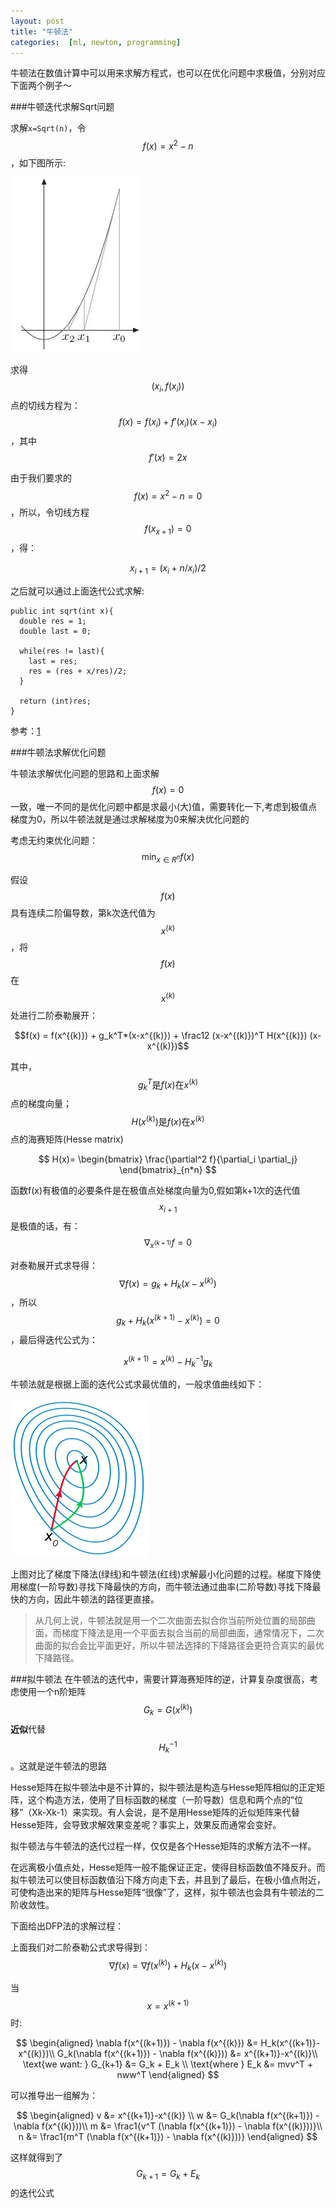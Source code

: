 ```yaml
---
layout: post
title: "牛顿法"
categories:  [ml, newton, programming]
---
```


牛顿法在数值计算中可以用来求解方程式，也可以在优化问题中求极值，分别对应下面两个例子～

###牛顿迭代求解Sqrt问题

求解`x=Sqrt(n)`，令$$f(x)=x^2 -n$$，如下图所示:

![newton-sqrt](/image/newton-sqrt.jpg "newton-sqrt")

求得$$(x_i, f(x_i))$$点的切线方程为：$$f(x) = f(x_i) + f'(x_i)(x-x_i)$$，其中$$f'(x)=2x$$

由于我们要求的$$f(x)=x^2-n=0$$，所以，令切线方程$$f(x_{x+1})=0$$，得：

$$x_{i+1} = (x_i + n/x_i)/2$$

之后就可以通过上面迭代公式求解:

    public int sqrt(int x){
      double res = 1;
      double last = 0;
      
      while(res != last){
        last = res;
        res = (res + x/res)/2;
      }
      
      return (int)res;
    }

参考：[1](http://www.cnblogs.com/AnnieKim/archive/2013/04/18/3028607.html)


###牛顿法求解优化问题

牛顿法求解优化问题的思路和上面求解$$f(x)=0$$一致，唯一不同的是优化问题中都是求最小(大)值，需要转化一下,考虑到极值点梯度为0，所以牛顿法就是通过求解梯度为0来解决优化问题的

考虑无约束优化问题： $$ \min_{x \in R^n} f(x) $$

假设$$f(x)$$具有连续二阶偏导数，第k次迭代值为$$x^{(k)}$$，将$$f(x)$$在$$x^{(k)}$$处进行二阶泰勒展开：

$$f(x) = f(x^{(k)}) + g_k^T*(x-x^{(k)}) + \frac12 (x-x^{(k)})^T H(x^{(k)}) (x-x^{(k)})$$

其中，$$g_k^T \text{是} f(x) \text{在} x^{(k)}$$点的梯度向量；$$H(x^{(k)}) \text{是} f(x) \text{在} x^{(k)}$$点的海赛矩阵(Hesse matrix)

$$
H(x)=
\begin{bmatrix}
\frac{\partial^2 f}{\partial_i \partial_j}
\end{bmatrix}_{n*n}
$$

函数f(x)有极值的必要条件是在极值点处梯度向量为0,假如第k+1次的迭代值$$x_{i+1}$$是极值的话，有：$$\nabla_{x^{(k+1)}}f=0$$

对泰勒展开式求导得：$$\nabla f(x) = g_k + H_k(x-x^{(k)})$$，所以$$ g_k + H_k(x^{(k+1)}-x^{(k)}) = 0 $$，最后得迭代公式为：

$$ x^{(k+1)} = x^{(k)} - H_k^{-1} g_k $$

牛顿法就是根据上面的迭代公式求最优值的，一般求值曲线如下：

![newton_optimization_vs_grad_descent](/image/newton_optimization_vs_grad_descent.jpg "newton_optimization_vs_grad_descent")

上图对比了梯度下降法(绿线)和牛顿法(红线)求解最小化问题的过程。梯度下降使用梯度(一阶导数)寻找下降最快的方向，而牛顿法通过曲率(二阶导数)寻找下降最快的方向，因此牛顿法的路径更直接。

>从几何上说，牛顿法就是用一个二次曲面去拟合你当前所处位置的局部曲面，而梯度下降法是用一个平面去拟合当前的局部曲面，通常情况下，二次曲面的拟合会比平面更好，所以牛顿法选择的下降路径会更符合真实的最优下降路径。

###拟牛顿法
在牛顿法的迭代中，需要计算海赛矩阵的逆，计算复杂度很高，考虑使用一个n阶矩阵$$G_k=G(x^{(k)})$$**近似**代替$$H_k^{-1}$$。这就是逆牛顿法的思路

Hesse矩阵在拟牛顿法中是不计算的，拟牛顿法是构造与Hesse矩阵相似的正定矩阵，这个构造方法，使用了目标函数的梯度（一阶导数）信息和两个点的“位移”（Xk-Xk-1）来实现。有人会说，是不是用Hesse矩阵的近似矩阵来代替Hesse矩阵，会导致求解效果变差呢？事实上，效果反而通常会变好。

拟牛顿法与牛顿法的迭代过程一样，仅仅是各个Hesse矩阵的求解方法不一样。

在远离极小值点处，Hesse矩阵一般不能保证正定，使得目标函数值不降反升。而拟牛顿法可以使目标函数值沿下降方向走下去，并且到了最后，在极小值点附近，可使构造出来的矩阵与Hesse矩阵“很像”了，这样，拟牛顿法也会具有牛顿法的二阶收敛性。

下面给出DFP法的求解过程：

上面我们对二阶泰勒公式求导得到：$$\nabla f(x) = \nabla f(x^{(k)}) + H_k(x-x^{(k)})$$

当$$x=x^{(k+1)}$$时:

$$
\begin{aligned} 
\nabla f(x^{(k+1)}) - \nabla f(x^{(k)}) &= H_k(x^{(k+1)}-x^{(k)})\\
G_k(\nabla f(x^{(k+1)}) - \nabla f(x^{(k)})) &= x^{(k+1)}-x^{(k)}\\
\text{we want: }  G_{k+1} &= G_k + E_k \\
\text{where } E_k &= mvv^T + nww^T
\end{aligned}
$$

可以推导出一组解为：

$$
\begin{aligned}
v &= x^{(k+1)}-x^{(k)} \\
w &= G_k(\nabla f(x^{(k+1)}) - \nabla f(x^{(k)}))\\
m &= \frac1{v^T (\nabla f(x^{(k+1)}) - \nabla f(x^{(k)}))}\\
n &= \frac1{m^T (\nabla f(x^{(k+1)}) - \nabla f(x^{(k)}))}
\end{aligned}
$$

这样就得到了$$G_{k+1} = G_k + E_k$$的迭代公式


[](http://www.cnblogs.com/zhangchaoyang/articles/2600491.html)
